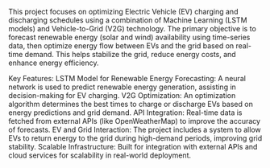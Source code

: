 This project focuses on optimizing Electric Vehicle (EV) charging and discharging schedules using a combination of Machine Learning (LSTM models) and Vehicle-to-Grid (V2G) technology. The primary objective is to forecast renewable energy (solar and wind) availability using time-series data, then optimize energy flow between EVs and the grid based on real-time demand. This helps stabilize the grid, reduce energy costs, and enhance energy efficiency.

Key Features:
LSTM Model for Renewable Energy Forecasting: A neural network is used to predict renewable energy generation, assisting in decision-making for EV charging.
V2G Optimization: An optimization algorithm determines the best times to charge or discharge EVs based on energy predictions and grid demand.
API Integration: Real-time data is fetched from external APIs (like OpenWeatherMap) to improve the accuracy of forecasts.
EV and Grid Interaction: The project includes a system to allow EVs to return energy to the grid during high-demand periods, improving grid stability.
Scalable Infrastructure: Built for integration with external APIs and cloud services for scalability in real-world deployment.
